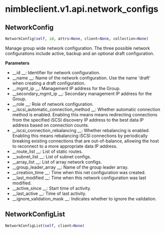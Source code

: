 
# nimbleclient.v1.api.network_configs


## NetworkConfig
```python
NetworkConfig(self, id, attrs=None, client=None, collection=None)
```
Manage group wide network configuration. The three possible network configurations include active, backup and an optional draft configuration.

__Parameters__

- __id                                __: Identifier for network configuration.
- __name                              __: Name of the network configuration. Use the name 'draft' when creating a draft configuration.
- __mgmt_ip                           __: Management IP address for the Group.
- __secondary_mgmt_ip                 __: Secondary management IP address for the Group.
- __role                              __: Role of network configuration.
- __iscsi_automatic_connection_method __: Whether automatic connection method is enabled. Enabling this means means redirecting connections from the specified iSCSI discovery IP
                                    address to the best data IP address based on connection counts.
- __iscsi_connection_rebalancing      __: Whether rebalancing is enabled. Enabling this means rebalancing iSCSI connections by periodically breaking existing connections that are
                                    out-of-balance, allowing the host to reconnect to a more appropriate data IP address.
- __route_list                        __: List of static routes.
- __subnet_list                       __: List of subnet configs.
- __array_list                        __: List of array network configs.
- __group_leader_array                __: Name of the group leader array.
- __creation_time                     __: Time when this net configuration was created.
- __last_modified                     __: Time when this network configuration was last modified.
- __active_since                      __: Start time of activity.
- __last_active                       __: Time of last activity.
- __ignore_validation_mask            __: Indicates whether to ignore the validation.


## NetworkConfigList
```python
NetworkConfigList(self, client=None)
```

